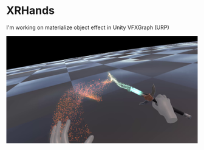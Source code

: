# XRHands

I'm working on materialize object effect in Unity VFXGraph (URP)

![alt text](https://github.com/DanielBrud/XRHands/blob/mainLocal/Images/Unity%20VFX%20Sword%20Materiazlie.png)

